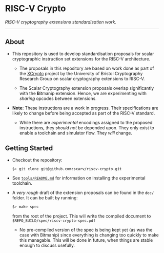 
# RISC-V Crypto

*RISC-V cryptography extensions standardisation work.*

---

## About

- This repository is used to develop standardisation proposals for
  scalar cryptographic instruction set extensions for the RISC-V
  architecture.

  - The proposals in this repository are based on work done as part of the
    [XCrypto](https://github.com/scarv/xcrypto) project by the
    University of Bristol Cryptography Research Group on
    scalar cryptography extensions to RISC-V.

  - The Scalar Cryptography extension proposals overlap significantly
    with the **B**itmanip extension.
    Hence, we are experimenting with *sharing* opcodes between extensions.

- **Note:** These instructions are a work in progress. Their specifications
  are likely to change before being accepted as part of the RISC-V standard.

  - While there are *experimental* encodings assigned to the proposed
    instructions, they *should not* be depended upon.
    They only exist to enable a toolchain and simulator flow.
    They *will* change.

## Getting Started

- Checkout the repository:
  ```sh
  $> git clone git@github.com:scarv/riscv-crypto.git
  ```

- See [`tools/README.md`](tools/README.md) for information on installing
  the experimental toolchain.

- A *very rough* draft of the extension proposals can be found in the
  `doc/` folder.
  It can be built by running:
  ```sh
  $> make spec
  ```
  from the root of the project.
  This will write the compiled document to
  `$REPO_BUILD/spec/riscv-crypto-spec.pdf`

  - No pre-compiled version of the spec is being kept yet (as was the
    case with Bitmanip) since everything is changing too quickly to
    make this managable.
    This will be done in future, when things are stable enough to
    discuss usefully.



